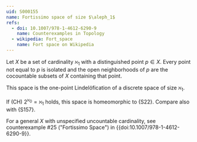 ```yaml
---
uid: S000155
name: Fortissimo space of size $\aleph_1$
refs:
  - doi: 10.1007/978-1-4612-6290-9 
    name: Counterexamples in Topology
  - wikipedia: Fort_space
    name: Fort space on Wikipedia
---
```


Let $X$ be a set of cardinality $\aleph_1$ with a distinguished point $p\in X$.
Every point not equal to $p$ is isolated and the open neighborhoods of $p$ are the cocountable subsets of $X$ containing that point.

This space is the one-point Lindelöfication of a discrete space of size $\aleph_1$.

If (CH) $2^{\aleph_0}=\aleph_1$ holds, this space is homeomorphic to {S22}.
Compare also with {S157}.

For a general $X$ with unspecified uncountable cardinality,
see counterexample #25 ("Fortissimo Space") in {{doi:10.1007/978-1-4612-6290-9}}.

